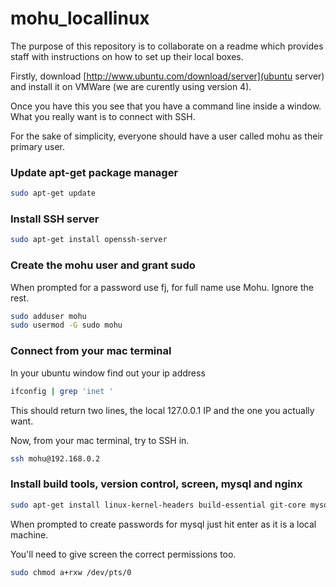 mohu_locallinux
===============

The purpose of this repository is to collaborate on a readme which provides staff with instructions on how to set up their local boxes.

Firstly, download [http://www.ubuntu.com/download/server](ubuntu server) and install it on VMWare (we are curently using version 4).

Once you have this you see that you have a command line inside a window. What you really want is to connect with SSH.

For the sake of simplicity, everyone should have a user called mohu as their primary user.

### Update apt-get package manager

```bash
sudo apt-get update
```

### Install SSH server

```bash
sudo apt-get install openssh-server
```

### Create the mohu user and grant sudo

When prompted for a password use fj, for full name use Mohu. Ignore the rest.
```bash
sudo adduser mohu
sudo usermod -G sudo mohu
```


### Connect from your mac terminal

In your ubuntu window find out your ip address

```bash
ifconfig | grep 'inet '
```

This should return two lines, the local 127.0.0.1 IP and the one you actually want.

Now, from your mac terminal, try to SSH in.

```bash
ssh mohu@192.168.0.2
```

### Install build tools, version control, screen, mysql and nginx

```bash
sudo apt-get install linux-kernel-headers build-essential git-core mysql-server libmysqlclient15-dev libmysql++-dev wget curl libpcre3-dev libssl-dev lsof python-setuptools python-dev screen nginx
```
When prompted to create passwords for mysql just hit enter as it is a local machine.

You'll need to give screen the correct permissions too.

```bash
sudo chmod a+rxw /dev/pts/0
```





